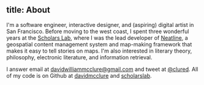 title: About
---

I'm a software engineer, interactive designer, and (aspiring) digital artist in San Francisco. Before moving to the west coast, I spent three wonderful years at the [Scholars Lab](http://www.scholarslab.org), where I was the lead developer of [Neatline](http://neatline.org), a geospatial content management system and map-making framework that makes it easy to tell stories on maps. I'm also interested in literary theory, philosophy, electronic literature, and information retrieval.

I answer email at [davidwilliammcclure@gmail.com](mailto:davidwilliammcclure@gmail.com) and tweet at [@clured](https://twitter.com/clured). All of my code is on Github at [davidmcclure](https://github.com/davidmcclure) and [scholarslab](https://github.com/organizations/scholarslab).

